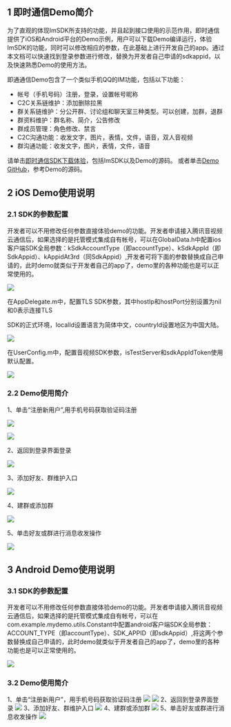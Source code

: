 ## 1 即时通信Demo简介

为了直观的体现ImSDK所支持的功能，并且起到接口使用的示范作用，即时通信提供了iOS和Android平台的Demo示例，用户可以下载Demo编译运行，体验ImSDK的功能，同时可以修改相应的参数，在此基础上进行开发自己的app。通过本文档可以快速找到登录参数进行修改，替换为开发者自己申请的sdkappid，以及快速熟悉Demo的使用方法。

即通通信Demo包含了一个类似手机QQ的IM功能，包括以下功能：

* 帐号（手机号码）注册，登录，设置帐号昵称
* C2C关系链维护：添加删除拉黑
* 群关系链维护：分公开群、讨论组和聊天室三种类型。可以创建，加群，退群
* 群资料维护：群名称、简介，公告修改
* 群成员管理：角色修改、禁言
* C2C沟通功能：收发文字，图片，表情，文件，语音，双人音视频
* 群沟通功能：收发文字，图片，表情，文件，语音

请单击[即时通信SDK下载体验](http://cloud.tencent.com/product/im.html#sdk)，包括ImSDK以及Demo的源码。
或者单击[Demo GitHub](https://github.com/zhaoyang21cn/iOS_Suixinliao)，参考Demo的源码。

## 2 iOS Demo使用说明

### 2.1 SDK的参数配置

开发者可以不用修改任何参数直接体验demo的功能。开发者申请接入腾讯音视频云通信后，如果选择的是托管模式集成自有帐号，可以在GlobalData.h中配置ios客户端SDK全局参数：kSdkAccountType（即accountType）、kSdkAppId（即SdkAppid）、kAppidAt3rd（同SdkAppid）,开发者可将下面的参数替换成自己申请的，此时demo就类似于开发者自己的app了，demo里的各种功能也是可以正常使用的。

![](//avc.qcloud.com/wiki2.0/im/imgs/20150911084704_63682.png)

在AppDelegate.m中，配置TLS SDK参数，其中hostIp和hostPort分别设置为nil和0表示连接TLS

SDK的正式环境，localId设置语言为简体中文，countryId设置地区为中国大陆。

![](//avc.qcloud.com/wiki2.0/im/imgs/20150911084717_54496.png)

在UserConfig.m中，配置音视频SDK参数，isTestServer和sdkAppIdToken使用默认配置。

![](//avc.qcloud.com/wiki2.0/im/imgs/20150911084730_30000.png)

### 2.2 Demo使用简介

1、单击“注册新用户”,用手机号码获取验证码注册

![](//avc.qcloud.com/wiki2.0/im/imgs/20150911084806_31629.jpg)

![](//avc.qcloud.com/wiki2.0/im/imgs/20150911084819_68248.jpg)

2、返回到登录界面登录

![](//avc.qcloud.com/wiki2.0/im/imgs/20150911084900_60955.jpg)

3、添加好友、群维护入口

![](//avc.qcloud.com/wiki2.0/im/imgs/20150911084923_33292.jpg)

4、建群或添加群

![](//avc.qcloud.com/wiki2.0/im/imgs/20150911084942_83594.png)

5、单击好友或群进行消息收发操作

![](//avc.qcloud.com/wiki2.0/im/imgs/20150911085002_23609.jpg)

## 3 Android Demo使用说明

### 3.1 SDK的参数配置

开发者可以不用修改任何参数直接体验demo的功能。开发者申请接入腾讯音视频云通信后，如果选择的是托管模式集成自有帐号，可以在com.example.mydemo.utils.Constant中配置android客户端SDK全局参数：ACCOUNT_TYPE（即accountType）、SDK_APPID（即sdkAppid）,将这两个参数替换成自己申请的，此时demo就类似于开发者自己的app了，demo里的各种功能也是可以正常使用的。

![](//avc.qcloud.com/wiki2.0/im/imgs/20150911085024_95357.png)

### 3.2 Demo使用简介

1、单击“注册新用户”，用手机号码获取验证码注册
![](//avc.qcloud.com/wiki2.0/im/imgs/20150911085044_90665.png)
![](//avc.qcloud.com/wiki2.0/im/imgs/20150911085125_94859.png)
2、返回到登录界面登录
![](//avc.qcloud.com/wiki2.0/im/imgs/20150911085224_87741.png)
3、添加好友、群维护入口
![](//avc.qcloud.com/wiki2.0/im/imgs/20150911085242_91666.png)
4、建群或添加群
![](//avc.qcloud.com/wiki2.0/im/imgs/20150911085303_43838.png)
5、单击好友或群进行消息收发操作
![](//avc.qcloud.com/wiki2.0/im/imgs/20150911085320_28112.png)
